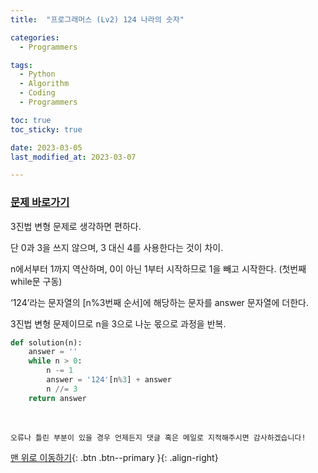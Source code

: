 ```yaml
---
title:  "프로그래머스 (Lv2) 124 나라의 숫자" 

categories:
  - Programmers

tags:
  - Python
  - Algorithm
  - Coding
  - Programmers

toc: true
toc_sticky: true

date: 2023-03-05
last_modified_at: 2023-03-07

---
```




### [문제 바로가기](https://school.programmers.co.kr/learn/courses/30/lessons/12899)


3진법 변형 문제로 생각하면 편하다.

단 0과 3을 쓰지 않으며, 3 대신 4를 사용한다는 것이 차이.

n에서부터 1까지 역산하며, 0이 아닌 1부터 시작하므로 1을 빼고 시작한다. (첫번째 while문 구동)

‘124’라는 문자열의 [n%3번째 순서]에 해당하는 문자를 answer 문자열에 더한다.

3진법 변형 문제이므로 n을 3으로 나눈 몫으로 과정을 반복.

```python
def solution(n):
    answer = ''
    while n > 0:
        n -= 1
        answer = '124'[n%3] + answer
        n //= 3
    return answer
```

<br>

    오류나 틀린 부분이 있을 경우 언제든지 댓글 혹은 메일로 지적해주시면 감사하겠습니다!

[맨 위로 이동하기](#){: .btn .btn--primary }{: .align-right}
